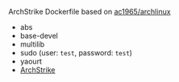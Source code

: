 ArchStrike Dockerfile based on [ac1965/archlinux](https://github.com/ac1965/archlinux)

- abs
- base-devel
- multilib
- sudo (user: `test`, password: `test`)
- yaourt
- [ArchStrike](https://archstrike.org/)
